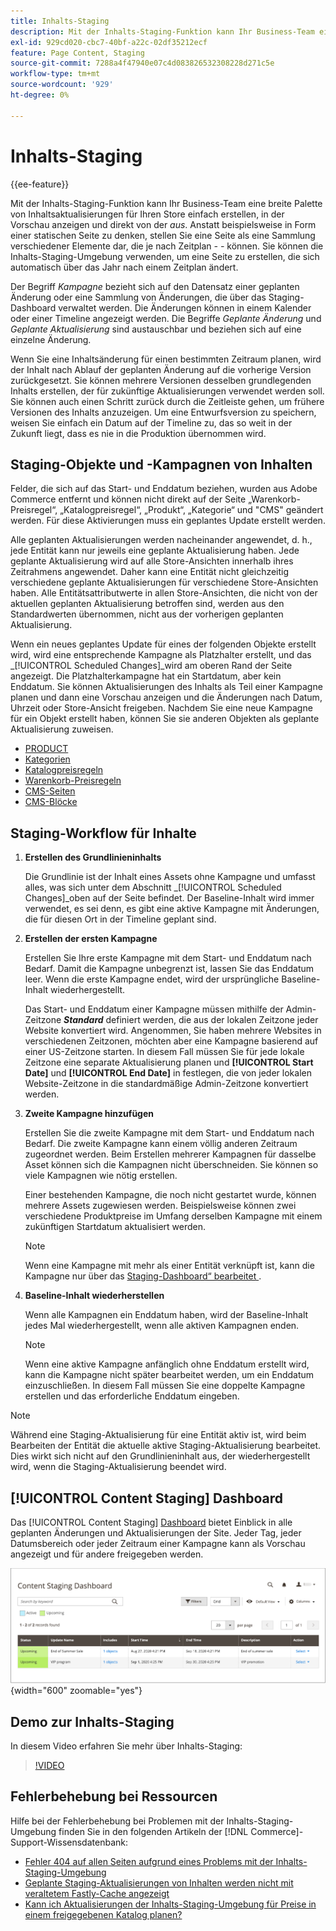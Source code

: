 ```yaml
---
title: Inhalts-Staging
description: Mit der Inhalts-Staging-Funktion kann Ihr Business-Team eine breite Palette von Inhaltsaktualisierungen für Ihren Store einfach erstellen, in der Vorschau anzeigen und direkt vom Administrator planen.
exl-id: 929cd020-cbc7-40bf-a22c-02df35212ecf
feature: Page Content, Staging
source-git-commit: 7288a4f47940e07c4d083826532308228d271c5e
workflow-type: tm+mt
source-wordcount: '929'
ht-degree: 0%

---
```


# Inhalts-Staging

{{ee-feature}}

Mit der Inhalts-Staging-Funktion kann Ihr Business-Team eine breite Palette von Inhaltsaktualisierungen für Ihren Store einfach erstellen, in der Vorschau anzeigen und direkt von der _aus_. Anstatt beispielsweise in Form einer statischen Seite zu denken, stellen Sie eine Seite als eine Sammlung verschiedener Elemente dar, die je nach Zeitplan _-_ _-_ können. Sie können die Inhalts-Staging-Umgebung verwenden, um eine Seite zu erstellen, die sich automatisch über das Jahr nach einem Zeitplan ändert.

Der Begriff _Kampagne_ bezieht sich auf den Datensatz einer geplanten Änderung oder eine Sammlung von Änderungen, die über das Staging-Dashboard verwaltet werden. Die Änderungen können in einem Kalender oder einer Timeline angezeigt werden. Die Begriffe _Geplante Änderung_ und _Geplante Aktualisierung_ sind austauschbar und beziehen sich auf eine einzelne Änderung.

Wenn Sie eine Inhaltsänderung für einen bestimmten Zeitraum planen, wird der Inhalt nach Ablauf der geplanten Änderung auf die vorherige Version zurückgesetzt. Sie können mehrere Versionen desselben grundlegenden Inhalts erstellen, der für zukünftige Aktualisierungen verwendet werden soll. Sie können auch einen Schritt zurück durch die Zeitleiste gehen, um frühere Versionen des Inhalts anzuzeigen. Um eine Entwurfsversion zu speichern, weisen Sie einfach ein Datum auf der Timeline zu, das so weit in der Zukunft liegt, dass es nie in die Produktion übernommen wird.

## Staging-Objekte und -Kampagnen von Inhalten

Felder, die sich auf das Start- und Enddatum beziehen, wurden aus Adobe Commerce entfernt und können nicht direkt auf der Seite „Warenkorb-Preisregel“, „Katalogpreisregel“, „Produkt“, „Kategorie“ und &quot;CMS&quot; geändert werden. Für diese Aktivierungen muss ein geplantes Update erstellt werden.

Alle geplanten Aktualisierungen werden nacheinander angewendet, d. h., jede Entität kann nur jeweils eine geplante Aktualisierung haben. Jede geplante Aktualisierung wird auf alle Store-Ansichten innerhalb ihres Zeitrahmens angewendet. Daher kann eine Entität nicht gleichzeitig verschiedene geplante Aktualisierungen für verschiedene Store-Ansichten haben. Alle Entitätsattributwerte in allen Store-Ansichten, die nicht von der aktuellen geplanten Aktualisierung betroffen sind, werden aus den Standardwerten übernommen, nicht aus der vorherigen geplanten Aktualisierung.

Wenn ein neues geplantes Update für eines der folgenden Objekte erstellt wird, wird eine entsprechende Kampagne als Platzhalter erstellt, und das _[!UICONTROL Scheduled Changes]_wird am oberen Rand der Seite angezeigt. Die Platzhalterkampagne hat ein Startdatum, aber kein Enddatum. Sie können Aktualisierungen des Inhalts als Teil einer Kampagne planen und dann eine Vorschau anzeigen und die Änderungen nach Datum, Uhrzeit oder Store-Ansicht freigeben. Nachdem Sie eine neue Kampagne für ein Objekt erstellt haben, können Sie sie anderen Objekten als geplante Aktualisierung zuweisen.

- [PRODUCT](../catalog/product-scheduled-changes.md)
- [Kategorien](../catalog/category-scheduled-changes.md)
- [Katalogpreisregeln](../merchandising-promotions/price-rule-catalog-scheduled-changes.md)
- [Warenkorb-Preisregeln](../merchandising-promotions/price-rule-cart-scheduled-changes.md)
- [CMS-Seiten](pages-workspace.md#scheduled-changes)
- [CMS-Blöcke](blocks.md)

## Staging-Workflow für Inhalte

1. **Erstellen des Grundlinieninhalts**

   Die Grundlinie ist der Inhalt eines Assets ohne Kampagne und umfasst alles, was sich unter dem Abschnitt _[!UICONTROL Scheduled Changes]_oben auf der Seite befindet. Der Baseline-Inhalt wird immer verwendet, es sei denn, es gibt eine aktive Kampagne mit Änderungen, die für diesen Ort in der Timeline geplant sind.

1. **Erstellen der ersten Kampagne**

   Erstellen Sie Ihre erste Kampagne mit dem Start- und Enddatum nach Bedarf. Damit die Kampagne unbegrenzt ist, lassen Sie das Enddatum leer. Wenn die erste Kampagne endet, wird der ursprüngliche Baseline-Inhalt wiederhergestellt.

   Das Start- und Enddatum einer Kampagne müssen mithilfe der Admin-Zeitzone **_Standard_** definiert werden, die aus der lokalen Zeitzone jeder Website konvertiert wird. Angenommen, Sie haben mehrere Websites in verschiedenen Zeitzonen, möchten aber eine Kampagne basierend auf einer US-Zeitzone starten. In diesem Fall müssen Sie für jede lokale Zeitzone eine separate Aktualisierung planen und **[!UICONTROL Start Date]** und **[!UICONTROL End Date]** in festlegen, die von jeder lokalen Website-Zeitzone in die standardmäßige Admin-Zeitzone konvertiert werden.

1. **Zweite Kampagne hinzufügen**

   Erstellen Sie die zweite Kampagne mit dem Start- und Enddatum nach Bedarf. Die zweite Kampagne kann einem völlig anderen Zeitraum zugeordnet werden. Beim Erstellen mehrerer Kampagnen für dasselbe Asset können sich die Kampagnen nicht überschneiden. Sie können so viele Kampagnen wie nötig erstellen.

   Einer bestehenden Kampagne, die noch nicht gestartet wurde, können mehrere Assets zugewiesen werden. Beispielsweise können zwei verschiedene Produktpreise im Umfang derselben Kampagne mit einem zukünftigen Startdatum aktualisiert werden.

   >[!NOTE]
   >
   >Wenn eine Kampagne mit mehr als einer Entität verknüpft ist, kann die Kampagne nur über das [Staging-Dashboard“ bearbeitet ](content-staging-dashboard.md).

1. **Baseline-Inhalt wiederherstellen**

   Wenn alle Kampagnen ein Enddatum haben, wird der Baseline-Inhalt jedes Mal wiederhergestellt, wenn alle aktiven Kampagnen enden.

   >[!NOTE]
   >
   >Wenn eine aktive Kampagne anfänglich ohne Enddatum erstellt wird, kann die Kampagne nicht später bearbeitet werden, um ein Enddatum einzuschließen. In diesem Fall müssen Sie eine doppelte Kampagne erstellen und das erforderliche Enddatum eingeben.

>[!NOTE]
>
>Während eine Staging-Aktualisierung für eine Entität aktiv ist, wird beim Bearbeiten der Entität die aktuelle aktive Staging-Aktualisierung bearbeitet. Dies wirkt sich nicht auf den Grundlinieninhalt aus, der wiederhergestellt wird, wenn die Staging-Aktualisierung beendet wird.

## [!UICONTROL Content Staging] Dashboard

Das [!UICONTROL Content Staging] [Dashboard](content-staging-dashboard.md) bietet Einblick in alle geplanten Änderungen und Aktualisierungen der Site. Jeder Tag, jeder Datumsbereich oder jeder Zeitraum einer Kampagne kann als Vorschau angezeigt und für andere freigegeben werden.

![Staging-Dashboard](./assets/content-staging-dashboard-grid.png){width="600" zoomable="yes"}

## Demo zur Inhalts-Staging

In diesem Video erfahren Sie mehr über Inhalts-Staging:

>[!VIDEO](https://video.tv.adobe.com/v/343784?quality=12&learn=on)

## Fehlerbehebung bei Ressourcen

Hilfe bei der Fehlerbehebung bei Problemen mit der Inhalts-Staging-Umgebung finden Sie in den folgenden Artikeln der [!DNL Commerce]-Support-Wissensdatenbank:

- [Fehler 404 auf allen Seiten aufgrund eines Problems mit der Inhalts-Staging-Umgebung](https://experienceleague.adobe.com/docs/commerce-knowledge-base/kb/troubleshooting/site-down-or-unresponsive/error-404-on-all-pages-due-to-content-staging-issue.html)
- [Geplante Staging-Aktualisierungen von Inhalten werden nicht mit veraltetem Fastly-Cache angezeigt](https://experienceleague.adobe.com/docs/commerce-knowledge-base/kb/troubleshooting/miscellaneous/scheduled-content-staging-updates-not-displayed-with-stale-fastly-cache.html)
- [Kann ich Aktualisierungen der Inhalts-Staging-Umgebung für Preise in einem freigegebenen Katalog planen?](https://experienceleague.adobe.com/docs/commerce-knowledge-base/kb/faq/can-i-schedule-content-staging-updates-for-prices-in-a-shared-catalog.html)
